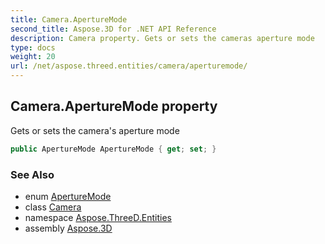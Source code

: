 ```yaml
---
title: Camera.ApertureMode
second_title: Aspose.3D for .NET API Reference
description: Camera property. Gets or sets the cameras aperture mode
type: docs
weight: 20
url: /net/aspose.threed.entities/camera/aperturemode/
---
```

## Camera.ApertureMode property

Gets or sets the camera's aperture mode

```csharp
public ApertureMode ApertureMode { get; set; }
```

### See Also

* enum [ApertureMode](../../aperturemode/)
* class [Camera](../)
* namespace [Aspose.ThreeD.Entities](../../../aspose.threed.entities/)
* assembly [Aspose.3D](../../../)


